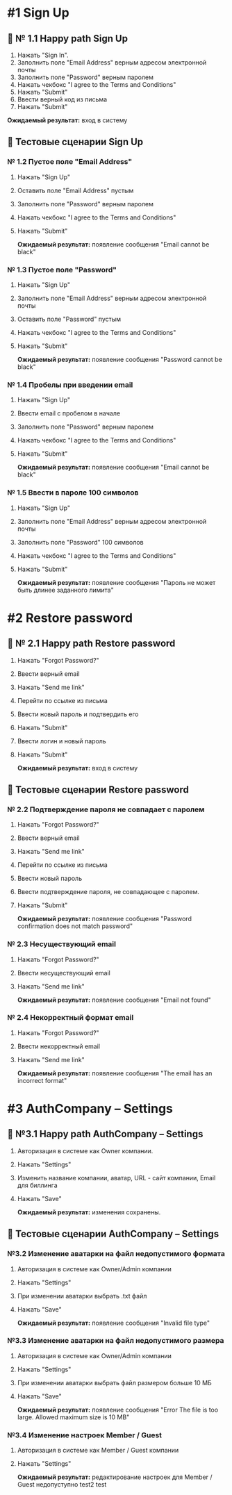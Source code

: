# #1 Sign Up

## :rocket: № 1.1 Happy path Sign Up

1. Нажать "Sign In".
2. Заполнить поле "Email Address" верным адресом электронной почты
3. Заполнить поле "Password" верным паролем
4. Нажать чекбокс "I agree to the Terms and Conditions"
5. Нажать "Submit"
6. Ввести верный код из письма
7. Нажать "Submit"

**Ожидаемый результат:** вход в систему

## :scroll: Тестовые сценарии Sign Up

### № 1.2 Пустое поле "Email Address"

1. Нажать "Sign Up"
2. Оставить поле "Email Address" пустым
3. Заполнить поле "Password" верным паролем
4. Нажать чекбокс "I agree to the Terms and Conditions"
5. Нажать "Submit"

    **Ожидаемый результат:** появление сообщения "Email cannot be black"

### № 1.3 Пустое поле "Password"

1. Нажать "Sign Up"
2. Заполнить поле "Email Address" верным адресом электронной почты
3. Оставить поле "Password" пустым
4. Нажать чекбокс "I agree to the Terms and Conditions"
5. Нажать "Submit"

    **Ожидаемый результат:** появление сообщения "Password cannot be black"

### № 1.4 Пробелы при введении email

1. Нажать "Sign Up"
2. Ввести email с пробелом в начале
3. Заполнить поле "Password" верным паролем
4. Нажать чекбокс "I agree to the Terms and Conditions"
5. Нажать "Submit"

    **Ожидаемый результат:** появление сообщения "Email cannot be black"

### № 1.5 Ввести в пароле 100 символов

1. Нажать "Sign Up"
2. Заполнить поле "Email Address" верным адресом электронной почты
3. Заполнить поле "Password"  100 символов
4. Нажать чекбокс "I agree to the Terms and Conditions"
5. Нажать "Submit"

    **Ожидаемый результат:** появление сообщения "Пароль не может быть длинее заданного лимита"  


# #2 Restore password

## :rocket: № 2.1 Happy path Restore password

1. Нажать "Forgot Password?"
2. Ввести верный email
3. Нажать "Send me link"
4. Перейти по ссылке из письма
5. Ввести новый пароль и подтвердить его
6. Нажать "Submit"
7. Ввести логин и новый пароль
8. Нажать "Submit"

    **Ожидаемый результат:** вход в систему

## :scroll: Тестовые сценарии Restore password

### № 2.2 Подтверждение пароля не совпадает с паролем

1. Нажать "Forgot Password?"
2. Ввести верный email
3. Нажать "Send me link"
4. Перейти по ссылке из письма
5. Ввести новый пароль
6. Ввести подтверждение пароля, не совпадающее с паролем.
7. Нажать "Submit"

    **Ожидаемый результат:** появление сообщения "Password confirmation does not match password"

### № 2.3 Несуществующий email

1. Нажать "Forgot Password?"
2. Ввести несуществующий email
3. Нажать "Send me link"

    **Ожидаемый результат:** появление сообщения "Email not found"

### № 2.4 Некорректный формат email

1. Нажать "Forgot Password?"
2. Ввести некорректный email
3. Нажать "Send me link"

    **Ожидаемый результат:** появление сообщения "The email has an incorrect format"

# #3 AuthCompany – Settings

## :rocket: №3.1 Happy path AuthCompany – Settings

1. Авторизация в системе как Owner компании.
2. Нажать "Settings"
3. Изменить название компании, аватар, URL - сайт компании, Email для биллинга
4. Нажать "Save"

    **Ожидаемый результат:** изменения сохранены.

## :scroll: Тестовые сценарии AuthCompany – Settings

### №3.2 Изменение аватарки на файл недопустимого формата

1. Авторизация в системе как Owner/Admin компании
2. Нажать "Settings"
3. При изменении аватарки выбрать .txt файл
4. Нажать "Save"

    **Ожидаемый результат:** появление сообщения "Invalid file type"

### №3.3 Изменение аватарки на файл недопустимого размера

1. Авторизация в системе как Owner/Admin компании
2. Нажать "Settings"
3. При изменении аватарки выбрать файл размером больше 10 МБ
4. Нажать "Save"

    **Ожидаемый результат:** появление сообщения "Error The file is too large. Allowed maximum size is 10 MB"

### №3.4 Изменение настроек Member / Guest 

1. Авторизация в системе как Member / Guest компании
2. Нажать "Settings"

    **Ожидаемый результат:** редактирование настроек для Member / Guest недопуступно
test2
test


